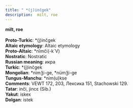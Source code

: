 ```yaml
---
title: " *(j)inčgek"
description:  milt, roe
---
```

<p data-pagefind-weight="0.5">
<strong> milt, roe</strong><br><br>
<strong>Proto-Turkic</strong>:  *(j)inčgek<br>
<strong>Altaic etymology</strong>:  Altaic etymology<br>
<strong> Proto-Altaic</strong>:  *nĭmči(-k`V)<br>
<strong>Nostratic</strong>:  Nostratic<br>
<strong>Russian meaning</strong>:  икра<br>
<strong>Turkic</strong>:  *(j)inčgek<br>
<strong>Mongolian</strong>:  *nimǯi-ge, *nümǯi-ge<br>
<strong>Tungus-Manchu</strong>:  *nim(u)kse<br>
<strong>Comments</strong>:  VEWT 172, 203, Лексика 151, Stachowski 129.<br>
<strong>Tatar</strong>:  inči, jincɛ (Sib.)<br>
<strong>Yakut</strong>:  iskex<br>
<strong>Dolgan</strong>:  istek<br>

</p>
